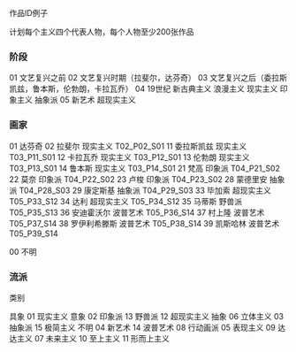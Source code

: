 作品ID例子

计划每个主义四个代表人物，每个人物至少200张作品

### 阶段
01 文艺复兴之前
02 文艺复兴时期（拉斐尔，达芬奇）
03 文艺复兴之后（委拉斯凯兹，鲁本斯，伦勃朗，卡拉瓦乔）
04 19世纪
    新古典主义
    浪漫主义
    现实主义
    印象主义
    抽象派
05 新艺术
    超现实主义

### 画家
01 达芬奇
02 拉斐尔 现实主义 T02_P02_S01
11 委拉斯凯兹 现实主义 T03_P11_S01
12 卡拉瓦乔 现实主义 T03_P12_S01
13 伦勃朗 现实主义 T03_P13_S01
14 鲁本斯 现实主义 T03_P14_S01
21 梵高 印象派 T04_P21_S02
22 莫奈 印象派 T04_P22_S02
23 卢梭 印象派 T04_P23_S02
28 蒙德里安 抽象派 T04_P28_S03
29 康定斯基 抽象派 T04_P29_S03
33 毕加索 超现实主义 T05_P33_S12
34 达利 超现实主义 T05_P34_S12
35 马蒂斯 野兽派 T05_P35_S13
36 安迪霍沃尔 波普艺术 T05_P36_S14
37 村上隆 波普艺术 T05_P37_S14
38 罗伊利希滕斯 波普艺术 T05_P38_S14
39 凯斯哈林 波普艺术 T05_P39_S14

00 不明

### 流派

类别

具象
01 现实主义
意象
02 印象派
13 野兽派
12 超现实主义
抽象
06 立体主义
03 抽象派
15 极简主义
不明
04 新艺术
14 波普艺术
08 行动画派
05 表现主义
09 达达主义
07 未来主义
10 至上主义
11 形而上主义